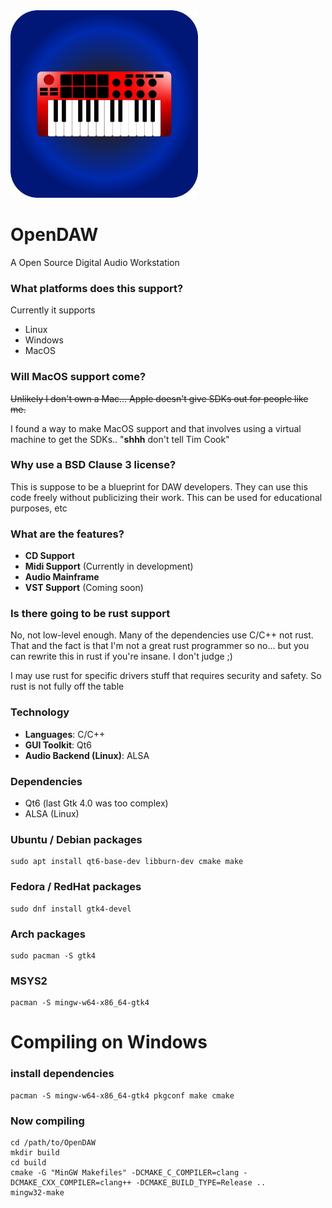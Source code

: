 <img src="assets/logo.png" width="300">

# OpenDAW

A Open Source Digital Audio Workstation

### What platforms does this support?

Currently it supports

- Linux
- Windows
- MacOS

### Will MacOS support come?

~~Unlikely I don't own a Mac... Apple doesn't give SDKs out for people like me.~~

I found a way to make MacOS support and that involves using a virtual machine to get the SDKs.. "**shhh** don't tell Tim Cook"

### Why use a BSD Clause 3 license?

This is suppose to be a blueprint for DAW developers. They can use this code freely without publicizing their work. This can be used for educational purposes, etc

### What are the features?

- **CD Support**    
- **Midi Support** (Currently in development)
- **Audio Mainframe**   
- **VST Support** (Coming soon)

### Is there going to be rust support

No, not low-level enough. Many of the dependencies use C/C++ not rust. That and the fact is that I'm not a great rust programmer so no... but you can rewrite this in rust if you're insane. I don't judge ;)

I may use rust for specific drivers stuff that requires security and safety.
So rust is not fully off the table

### Technology

- **Languages**: C/C++
- **GUI Toolkit**: Qt6
- **Audio Backend (Linux)**: ALSA

### Dependencies

- Qt6 (last Gtk 4.0 was too complex)
- ALSA (Linux)


### Ubuntu / Debian packages
```
sudo apt install qt6-base-dev libburn-dev cmake make
```

### Fedora / RedHat packages
```
sudo dnf install gtk4-devel
```

### Arch packages
```
sudo pacman -S gtk4
```

### MSYS2
```
pacman -S mingw-w64-x86_64-gtk4
```

# Compiling on Windows

### install dependencies
```
pacman -S mingw-w64-x86_64-gtk4 pkgconf make cmake
```
### Now compiling
```
cd /path/to/OpenDAW
mkdir build
cd build
cmake -G "MinGW Makefiles" -DCMAKE_C_COMPILER=clang -DCMAKE_CXX_COMPILER=clang++ -DCMAKE_BUILD_TYPE=Release ..
mingw32-make
```